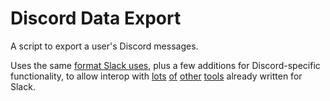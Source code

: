 # Discord Data Export
A script to export a user's Discord messages.

Uses the same [format Slack uses](https://api.slack.com/docs/messages), plus a
few additions for Discord-specific functionality, to allow interop with
[lots](https://github.com/joefitzgerald/slack-dump)
[of](https://github.com/hisabimbola/slack-history-export)
[other](https://github.com/hfaran/slack-export-viewer)
[tools](https://levels.io/slack-export-to-html/)
already written for Slack.
